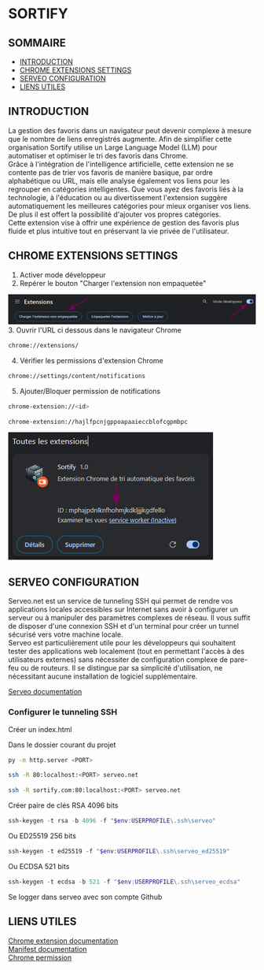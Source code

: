 # SORTIFY

## SOMMAIRE
- [INTRODUCTION](#introduction)
- [CHROME EXTENSIONS SETTINGS](#chrome-extensions-settings)
- [SERVEO CONFIGURATION](#serveo-configuration)
- [LIENS UTILES](#liens-utiles)

## INTRODUCTION
La gestion des favoris dans un navigateur peut devenir complexe à mesure que le nombre de liens enregistrés augmente. Afin de simplifier cette organisation Sortify utilise un Large Language Model (LLM) pour automatiser et optimiser le tri des favoris dans Chrome.  
Grâce à l'intégration de l'intelligence artificielle, cette extension ne se contente pas de trier vos favoris de manière basique, par ordre alphabétique ou URL, mais elle analyse également vos liens pour les regrouper en catégories intelligentes. Que vous ayez des favoris liés à la technologie, à l'éducation ou au divertissement l'extension suggère automatiquement les meilleures catégories pour mieux organiser vos liens. De plus il est offert la possibilité d'ajouter vos propres catégories.  
Cette extension vise à offrir une expérience de gestion des favoris plus fluide et plus intuitive tout en préservant la vie privée de l'utilisateur.

## CHROME EXTENSIONS SETTINGS
1. Activer mode développeur
2. Repérer le bouton "Charger l'extension non empaquetée"  

![Chrome extension settings](https://github.com/EmmanuelLefevre/MarkdownImg/blob/main/chrome_settings.png)
3. Ouvrir l'URL ci dessous dans le navigateur Chrome
```bash
chrome://extensions/
```
4. Vérifier les permissions d'extension Chrome
```bash
chrome://settings/content/notifications
```
5. Ajouter/Bloquer permission de notifications
```bash
chrome-extension://<id>
```
```bash
chrome-extension://hajlfpcnjgppoapaaieccblofcgpmbpc
```
![Chrome extension id](https://github.com/EmmanuelLefevre/MarkdownImg/blob/main/chrome_extension_id.png)


## SERVEO CONFIGURATION
Serveo.net est un service de tunneling SSH qui permet de rendre vos applications locales accessibles sur Internet sans avoir à configurer un serveur ou à manipuler des paramètres complexes de réseau. Il vous suffit de disposer d'une connexion SSH et d'un terminal pour créer un tunnel sécurisé vers votre machine locale.  
Serveo est particulièrement utile pour les développeurs qui souhaitent tester des applications web localement (tout en permettant l'accès à des utilisateurs externes) sans nécessiter de configuration complexe de pare-feu ou de routeurs. Il se distingue par sa simplicité d'utilisation, ne nécessitant aucune installation de logiciel supplémentaire.  

[Serveo documentation](https://serveo.net/)

### Configurer le tunneling SSH
Créer un index.html

Dans le dossier courant du projet
```bash
py -m http.server <PORT>
```
```bash
ssh -R 80:localhost:<PORT> serveo.net
```
```bash
ssh -R sortify.com:80:localhost:<PORT> serveo.net
```
Créer paire de clés RSA 4096 bits
```powershell
ssh-keygen -t rsa -b 4096 -f "$env:USERPROFILE\.ssh\serveo"
```
Ou ED25519 256 bits
```powershell
ssh-keygen -t ed25519 -f "$env:USERPROFILE\.ssh\serveo_ed25519"
```
Ou ECDSA 521 bits
```powershell
ssh-keygen -t ecdsa -b 521 -f "$env:USERPROFILE\.ssh\serveo_ecdsa"
```
Se logger dans serveo avec son compte Github

## LIENS UTILES
[Chrome extension documentation](https://developer.chrome.com/docs/extensions/reference?hl=fr)  
[Manifest documentation](https://developer.chrome.com/docs/extensions/reference/manifest?hl=fr)  
[Chrome permission](https://developer.chrome.com/docs/extensions/reference/api/permissions?hl=fr)
